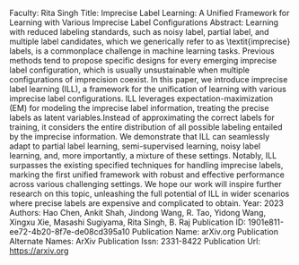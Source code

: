 Faculty: Rita Singh
Title: Imprecise Label Learning: A Unified Framework for Learning with Various Imprecise Label Configurations
Abstract: Learning with reduced labeling standards, such as noisy label, partial label, and multiple label candidates, which we generically refer to as \textit{imprecise} labels, is a commonplace challenge in machine learning tasks. Previous methods tend to propose specific designs for every emerging imprecise label configuration, which is usually unsustainable when multiple configurations of imprecision coexist. In this paper, we introduce imprecise label learning (ILL), a framework for the unification of learning with various imprecise label configurations. ILL leverages expectation-maximization (EM) for modeling the imprecise label information, treating the precise labels as latent variables.Instead of approximating the correct labels for training, it considers the entire distribution of all possible labeling entailed by the imprecise information. We demonstrate that ILL can seamlessly adapt to partial label learning, semi-supervised learning, noisy label learning, and, more importantly, a mixture of these settings. Notably, ILL surpasses the existing specified techniques for handling imprecise labels, marking the first unified framework with robust and effective performance across various challenging settings. We hope our work will inspire further research on this topic, unleashing the full potential of ILL in wider scenarios where precise labels are expensive and complicated to obtain.
Year: 2023
Authors: Hao Chen, Ankit Shah, Jindong Wang, R. Tao, Yidong Wang, Xingxu Xie, Masashi Sugiyama, Rita Singh, B. Raj
Publication ID: 1901e811-ee72-4b20-8f7e-de08cd395a10
Publication Name: arXiv.org
Publication Alternate Names: ArXiv
Publication Issn: 2331-8422
Publication Url: https://arxiv.org
